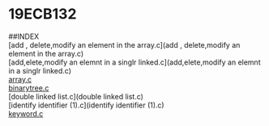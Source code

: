 # 19ECB132

##INDEX  
[add , delete,modify an element in the array.c](add , delete,modify an element in the array.c)        
[add,elete,modify an elemnt in a singlr linked.c](add,elete,modify an elemnt in a singlr linked.c)     
[array.c](array.c)        
[binarytree.c](binarytree.c)      
[double linked list.c](double linked list.c)      
[identify identifier (1).c](identify identifier (1).c)     
[keyword.c](keyword.c)    

